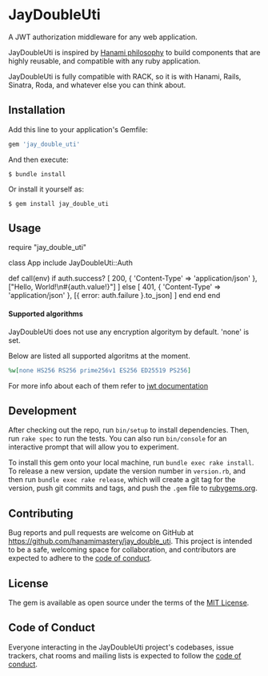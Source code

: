 # JayDoubleUti

A JWT authorization middleware for any web application.

JayDoubleUti is inspired by [Hanami philosophy](https://hanamirb.org) to build components that are highly reusable, and compatible with any ruby application.

JayDoubleUti is fully compatible with RACK, so it is with Hanami, Rails, Sinatra, Roda, and whatever else you can think about.

## Installation

Add this line to your application's Gemfile:

```ruby
gem 'jay_double_uti'
```

And then execute:

    $ bundle install

Or install it yourself as:

    $ gem install jay_double_uti

## Usage

require "jay_double_uti"

class App
  include JayDoubleUti::Auth

  def call(env)
    if auth.success?
      [
        200,
        { 'Content-Type' => 'application/json' },
        ["Hello, World!\n#{auth.value!}"]
      ]
    else
      [
        401,
        { 'Content-Type' => 'application/json' },
        [{ error: auth.failure }.to_json]
      ]
    end
  end
end


#### Supported algorithms

JayDoubleUti does not use any encryption algoritym by default. 'none' is set.

Below are listed all supported algoritms at the moment.

```ruby
%w[none HS256 RS256 prime256v1 ES256 ED25519 PS256]
```

For more info about each of them refer to [jwt documentation](https://github.com/jwt/ruby-jwt#algorithms-and-usage)

## Development

After checking out the repo, run `bin/setup` to install dependencies. Then, run `rake spec` to run the tests. You can also run `bin/console` for an interactive prompt that will allow you to experiment.

To install this gem onto your local machine, run `bundle exec rake install`. To release a new version, update the version number in `version.rb`, and then run `bundle exec rake release`, which will create a git tag for the version, push git commits and tags, and push the `.gem` file to [rubygems.org](https://rubygems.org).

## Contributing

Bug reports and pull requests are welcome on GitHub at https://github.com/hanamimastery/jay_double_uti. This project is intended to be a safe, welcoming space for collaboration, and contributors are expected to adhere to the [code of conduct](https://github.com/hanamimastery/jay_double_uti/blob/master/CODE_OF_CONDUCT.md).


## License

The gem is available as open source under the terms of the [MIT License](https://opensource.org/licenses/MIT).

## Code of Conduct

Everyone interacting in the JayDoubleUti project's codebases, issue trackers, chat rooms and mailing lists is expected to follow the [code of conduct](https://github.com/[USERNAME]/jay_double_uti/blob/master/CODE_OF_CONDUCT.md).
